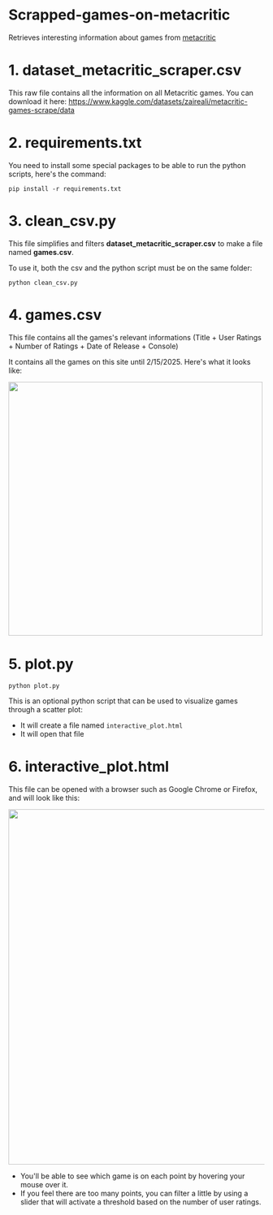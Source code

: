 # Scrapped-games-on-metacritic
Retrieves interesting information about games from [metacritic](https://www.metacritic.com/browse/game/all/all/all-time/userscore/?releaseYearMin=1958&releaseYearMax=2025&page=1)

# 1. dataset_metacritic_scraper.csv

This raw file contains all the information on all Metacritic games. You can download it here:
https://www.kaggle.com/datasets/zaireali/metacritic-games-scrape/data

# 2. requirements.txt
You need to install some special packages to be able to run the python scripts, here's the command:
```
pip install -r requirements.txt
```

# 3. clean_csv.py
This file simplifies and filters **dataset_metacritic_scraper.csv** to make a file named **games.csv**. 

To use it, both the csv and the python script must be on the same folder:
```
python clean_csv.py
```

# 4. games.csv
This file contains all the games's relevant informations (Title + User Ratings + Number of Ratings + Date of Release + Console)

It contains all the games on this site until 2/15/2025. Here's what it looks like:

<img src="https://github.com/user-attachments/assets/f99181d2-9169-45b1-b219-51277f8a15c4" width="500" />

# 5. plot.py
```
python plot.py
```
This is an optional python script that can be used to visualize games through a scatter plot:
- It will create a file named ```interactive_plot.html```
- It will open that file

# 6. interactive_plot.html
This file can be opened with a browser such as Google Chrome or Firefox, and will look like this:

<img src="https://github.com/user-attachments/assets/e0d9b11e-fe3f-4284-a7b2-e2cd965b69b7" width="700" />

- You'll be able to see which game is on each point by hovering your mouse over it.
- If you feel there are too many points, you can filter a little by using a slider that will activate a threshold based on the number of user ratings.

